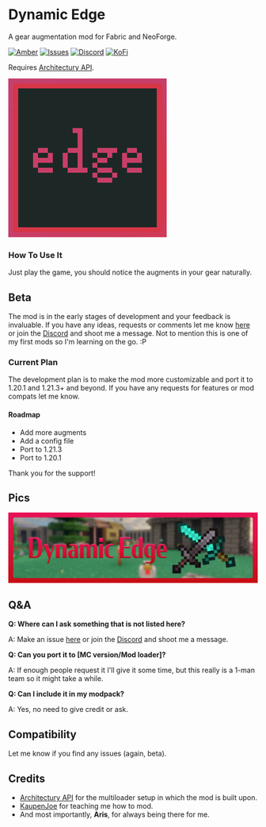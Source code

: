 # Dynamic Edge

A gear augmentation mod for Fabric and NeoForge.

[![Amber](https://img.shields.io/badge/Amber-iamkaf?style=for-the-badge&label=Requires&color=%23ebb134)](https://modrinth.com/mod/amber)
[![Issues](https://img.shields.io/github/issues/iamkaf/mod-issues?style=for-the-badge&color=%23eee)](https://github.com/iamkaf/mod-issues)
[![Discord](https://img.shields.io/discord/1207469438719492176?style=for-the-badge&logo=discord&label=DISCORD&color=%235865F2)](https://discord.gg/HV5WgTksaB)
[![KoFi](https://img.shields.io/badge/KoFi-iamkaf?style=for-the-badge&logo=kofi&logoColor=%2330d1e3&label=Support%20Me&color=%2330d1e3)](https://ko-fi.com/iamkaffe)

Requires [Architectury API](https://modrinth.com/mod/architectury-api).

![The dynamic edge logo.](https://raw.githubusercontent.com/iamkaf/modresources/refs/heads/main/pages/dynamicedge/icon5.png)

### How To Use It

Just play the game, you should notice the augments in your gear naturally.

## Beta

The mod is in the early stages of development and your feedback is invaluable. If you have any ideas, requests or comments let me know [here](https://github.com/iamkaf/mod-issues) or join the [Discord](https://discord.gg/HV5WgTksaB) and shoot me a message. Not to mention this is one of my first mods so I'm learning on the go. :P

### Current Plan

The development plan is to make the mod more customizable and port it to 1.20.1 and 1.21.3+ and beyond. If you have any requests for features or mod compats let me know.

#### Roadmap

- Add more augments
- Add a config file
- Port to 1.21.3
- Port to 1.20.1

Thank you for the support!

## Pics

![The dynamic edge banner.](https://raw.githubusercontent.com/iamkaf/modresources/refs/heads/main/pages/dynamicedge/banner.png)

## Q&A

**Q: Where can I ask something that is not listed here?**

A: Make an issue [here](https://github.com/iamkaf/mod-issues) or join the [Discord](https://discord.gg/HV5WgTksaB) and shoot me a message.


**Q: Can you port it to [MC version/Mod loader]?**

A: If enough people request it I'll give it some time, but this really is a 1-man team so it might take a while.


**Q: Can I include it in my modpack?**

A: Yes, no need to give credit or ask.

## Compatibility

Let me know if you find any issues (again, beta).

## Credits

- [Architectury API](https://modrinth.com/mod/architectury-api) for the multiloader setup in which the mod is built upon.
- [KaupenJoe](https://www.youtube.com/@ModdingByKaupenjoe) for teaching me how to mod.
- And most importantly, **Aris**, for always being there for me.